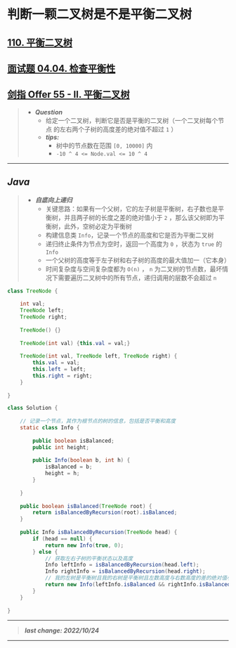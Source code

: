 # 判断一颗二叉树是不是平衡二叉树

## [110. 平衡二叉树](https://leetcode.cn/problems/balanced-binary-tree/)

## [面试题 04.04. 检查平衡性](https://leetcode.cn/problems/check-balance-lcci/)

## [剑指 Offer 55 - II. 平衡二叉树](https://leetcode.cn/problems/ping-heng-er-cha-shu-lcof/)

> - ***Question***
>   - 给定一个二叉树，判断它是否是平衡的二叉树（一个二叉树每个节点 的左右两个子树的高度差的绝对值不超过 `1` ）
>   - ***tips:***
>     - 树中的节点数在范围 `[0, 10000]` 内
>     - `-10 ^ 4 <= Node.val <= 10 ^ 4`

---

## *Java*

> - ***自底向上递归***
>   - 关键思路：如果有一个父树，它的左子树是平衡树，右子数也是平衡树，并且两子树的长度之差的绝对值小于 `2` ，那么该父树即为平衡树，此外，空树必定为平衡树
>   - 构建信息类 `Info`，记录一个节点的高度和它是否为平衡二叉树
>   - 递归终止条件为节点为空时，返回一个高度为 `0` ，状态为 `true` 的 `Info`
>   - 一个父树的高度等于左子树和右子树的高度的最大值加一（它本身）
>   - 时间复杂度与空间复杂度都为 `O(n)` ， `n` 为二叉树的节点数，最坏情况下需要遍历二叉树中的所有节点，递归调用的层数不会超过 `n`

```java
class TreeNode {
    
    int val;
    TreeNode left;
    TreeNode right;
    
    TreeNode() {}
    
    TreeNode(int val) {this.val = val;}
    
    TreeNode(int val, TreeNode left, TreeNode right) {
        this.val = val;
        this.left = left;
        this.right = right;
    }
    
}

class Solution {
    
    // 记录一个节点，其作为根节点的树的信息，包括是否平衡和高度
    static class Info {
        
        public boolean isBalanced;
        public int height;
        
        public Info(boolean b, int h) {
            isBalanced = b;
            height = h;
        }
        
    }
    
    public boolean isBalanced(TreeNode root) {
        return isBalancedByRecursion(root).isBalanced;
    }
    
    public Info isBalancedByRecursion(TreeNode head) {
        if (head == null) {
            return new Info(true, 0);
        } else {
            // 获取左右子树的平衡状态以及高度
            Info leftInfo = isBalancedByRecursion(head.left);
            Info rightInfo = isBalancedByRecursion(head.right);
            // 我的左树是平衡树且我的右树是平衡树且左数高度与右数高度的差的绝对值小于等于1，就认为我是平衡树，我的高度等于我子树的最大高度加上我自己1
            return new Info(leftInfo.isBalanced && rightInfo.isBalanced && Math.abs(leftInfo.height - rightInfo.height) < 2, Math.max(leftInfo.height, rightInfo.height) + 1);
        }
    }
    
}
```

---

> ***last change: 2022/10/24***

---
